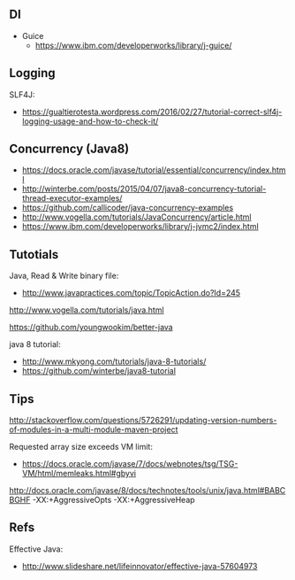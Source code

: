
## DI
* Guice
  * https://www.ibm.com/developerworks/library/j-guice/

## Logging
SLF4J:
* https://gualtierotesta.wordpress.com/2016/02/27/tutorial-correct-slf4j-logging-usage-and-how-to-check-it/

## Concurrency (Java8)
* https://docs.oracle.com/javase/tutorial/essential/concurrency/index.html
* http://winterbe.com/posts/2015/04/07/java8-concurrency-tutorial-thread-executor-examples/
* https://github.com/callicoder/java-concurrency-examples
* http://www.vogella.com/tutorials/JavaConcurrency/article.html
* https://www.ibm.com/developerworks/library/j-jvmc2/index.html

## Tutotials

Java, Read & Write binary file:
* http://www.javapractices.com/topic/TopicAction.do?Id=245

http://www.vogella.com/tutorials/java.html

https://github.com/youngwookim/better-java

java 8 tutorial:
- http://www.mkyong.com/tutorials/java-8-tutorials/
- https://github.com/winterbe/java8-tutorial



## Tips
http://stackoverflow.com/questions/5726291/updating-version-numbers-of-modules-in-a-multi-module-maven-project

Requested array size exceeds VM limit:
- https://docs.oracle.com/javase/7/docs/webnotes/tsg/TSG-VM/html/memleaks.html#gbyvi

http://docs.oracle.com/javase/8/docs/technotes/tools/unix/java.html#BABCBGHF
-XX:+AggressiveOpts
-XX:+AggressiveHeap

## Refs
Effective Java:
* http://www.slideshare.net/lifeinnovator/effective-java-57604973 

